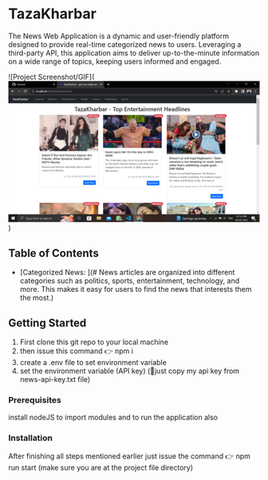 # TazaKharbar

The News Web Application is a dynamic and user-friendly platform designed to provide real-time categorized news to users. Leveraging a third-party API, this application aims to deliver up-to-the-minute information on a wide range of topics, keeping users informed and engaged.

![Project Screenshot/GIF](![Alt text](<Screenshot.png>))

## Table of Contents

- [Categorized News: ](# News articles are organized into different categories such as politics, sports, entertainment, technology, and more. This makes it easy for users to find the news that interests them the most.)

## Getting Started

1. First clone this git repo to your local machine 
2. then issue this command 👉 npm i 
3. create a .env file to set environment variable
4. set the environment variable (API key) (🤞just copy my api key from news-api-key.txt file)

### Prerequisites

install nodeJS to import modules and to run the application also

### Installation

After finishing all steps mentioned earlier
just issue the command 👉 npm run start (make sure you are at the project file directory)

